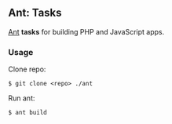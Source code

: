 ## Ant: Tasks

[Ant](http://ant.apache.org/) **tasks** for building PHP and JavaScript apps.

### Usage

Clone repo:
    
    $ git clone <repo> ./ant

Run ant:

    $ ant build
